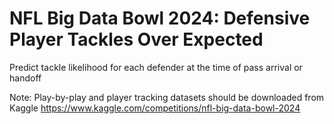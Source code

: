 # NFL Big Data Bowl 2024: Defensive Player Tackles Over Expected
Predict tackle likelihood for each defender at the time of pass arrival or handoff

Note: Play-by-play and player tracking datasets should be downloaded from Kaggle
https://www.kaggle.com/competitions/nfl-big-data-bowl-2024
